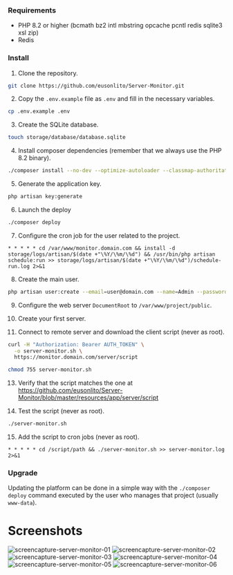 ### Requirements

- PHP 8.2 or higher (bcmath bz2 intl mbstring opcache pcntl redis sqlite3 xsl zip)
- Redis

### Install

1. Clone the repository.

```bash
git clone https://github.com/eusonlito/Server-Monitor.git
```

2. Copy the `.env.example` file as `.env` and fill in the necessary variables.

```bash
cp .env.example .env
```

3. Create the SQLite database.

```bash
touch storage/database/database.sqlite
```

4. Install composer dependencies (remember that we always use the PHP 8.2 binary).

```bash
./composer install --no-dev --optimize-autoloader --classmap-authoritative --ansi
```

5. Generate the application key.

```bash
php artisan key:generate
```

6. Launch the deploy

```bash
./composer deploy
```

7. Configure the cron job for the user related to the project.

```
* * * * * cd /var/www/monitor.domain.com && install -d storage/logs/artisan/$(date +"\%Y/\%m/\%d") && /usr/bin/php artisan schedule:run >> storage/logs/artisan/$(date +"\%Y/\%m/\%d")/schedule-run.log 2>&1
```

8. Create the main user.

```bash
php artisan user:create --email=user@domain.com --name=Admin --password=StrongPassword2 --enabled
```

9. Configure the web server `DocumentRoot` to `/var/www/project/public`.

10. Create your first server.

11. Connect to remote server and download the client script (never as root).

```bash
curl -H "Authorization: Bearer AUTH_TOKEN" \
  -o server-monitor.sh \
  https://monitor.domain.com/server/script

chmod 755 server-monitor.sh
```

13. Verify that the script matches the one at https://github.com/eusonlito/Server-Monitor/blob/master/resources/app/server/script

14. Test the script (never as root).

```bash
./server-monitor.sh
```

15. Add the script to cron jobs (never as root).

```
* * * * * cd /script/path && ./server-monitor.sh >> server-monitor.log 2>&1
```

### Upgrade

Updating the platform can be done in a simple way with the `./composer deploy` command executed by the user who manages that project (usually `www-data`).

# Screenshots

![screencapture-server-monitor-01](https://github.com/user-attachments/assets/e908630f-8e59-4fcf-845b-a9827d3d91ac)
![screencapture-server-monitor-02](https://github.com/user-attachments/assets/37c7b70e-3d34-4818-a909-10af54f73c89)
![screencapture-server-monitor-03](https://github.com/user-attachments/assets/c250ca17-9a6e-4ece-b29a-a2f45b919621)
![screencapture-server-monitor-04](https://github.com/user-attachments/assets/7002327a-9064-414d-b78a-f1e6574980ec)
![screencapture-server-monitor-05](https://github.com/user-attachments/assets/2b529b6e-e2ab-4e5f-8b59-d81f3f1f460c)
![screencapture-server-monitor-06](https://github.com/user-attachments/assets/249d6ce0-8672-4efa-9ebe-c6826388077a)

